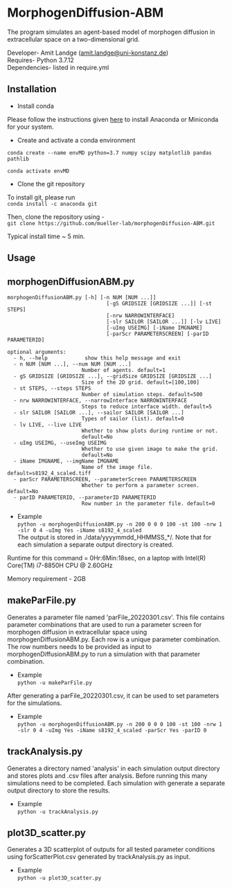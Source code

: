 # MorphogenDiffusion-ABM

The program simulates an agent-based model of morphogen diffusion in extracellular space on a two-dimensional grid.

Developer- Amit Landge (amit.landge@uni-konstanz.de)  
Requires- Python 3.7.12  
Dependencies- listed in require.yml  

## Installation
 - Install conda

 Please follow the instructions given [here](https://docs.conda.io/projects/conda/en/latest/user-guide/install/index.html) to install Anaconda or Miniconda for your system.  

 - Create and activate a conda environment

 ```conda create --name envMD python=3.7 numpy scipy matplotlib pandas pathlib```

 ```conda activate envMD```

 - Clone the git repository  

To install git, please run  
 ```conda install -c anaconda git```  

 Then, clone the repository using -  
 ```git clone https://github.com/mueller-lab/morphogenDiffusion-ABM.git```

Typical install time ~ 5 min. 

## Usage

## morphogenDiffusionABM.py
```
morphogenDiffusionABM.py [-h] [-n NUM [NUM ...]]
                                [-gS GRIDSIZE [GRIDSIZE ...]] [-st STEPS]
                                [-nrw NARROWINTERFACE]
                                [-slr SAILOR [SAILOR ...]] [-lv LIVE]
                                [-uImg USEIMG] [-iName IMGNAME]
                                [-parScr PARAMETERSCREEN] [-parID PARAMETERID]
```
```
optional arguments:
  - h, --help            show this help message and exit
  - n NUM [NUM ...], --num NUM [NUM ...]
                        Number of agents. default=1
  - gS GRIDSIZE [GRIDSIZE ...], --gridSize GRIDSIZE [GRIDSIZE ...]
                        Size of the 2D grid. default=[100,100]
  - st STEPS, --steps STEPS
                        Number of simulation steps. default=500
  - nrw NARROWINTERFACE, --narrowInterface NARROWINTERFACE
                        Steps to reduce interface width. default=5
  - slr SAILOR [SAILOR ...], --sailor SAILOR [SAILOR ...]
                        Types of sailor (list). default=0
  - lv LIVE, --live LIVE
                        Whether to show plots during runtime or not.
                        default=No
  - uImg USEIMG, --useImg USEIMG
                        Whether to use given image to make the grid.
                        default=No
  - iName IMGNAME, --imgName IMGNAME
                        Name of the image file. default=s8192_4_scaled.tiff
  - parScr PARAMETERSCREEN, --parameterScreen PARAMETERSCREEN
                        Whether to perform a parameter screen. default=No
  - parID PARAMETERID, --parameterID PARAMETERID
                        Row number in the parameter file. default=0
```

- Example  
```python -u morphogenDiffusionABM.py -n 200 0 0 0 100 -st 100 -nrw 1 -slr 0 4 -uImg Yes -iName s8192_4_scaled```  
The output is stored in ./data/yyyymmdd_HHMMSS_*/. Note that for each simulation a separate output directory is created.

Runtime for this command = 0Hr:6Min:18sec, on a laptop with Intel(R) Core(TM) i7-8850H CPU @ 2.60GHz

Memory requirement - 2GB

## makeParFile.py
Generates a parameter file named 'parFile_20220301.csv'. This file contains parameter combinations that are used to run a parameter
screen for morphogen diffusion in extracellular space using morphogenDiffusionABM.py. Each row is a unique parameter combination. The
row numbers needs to be provided as input to morphogenDiffusionABM.py to run a simulation with that parameter combination.

- Example  
```python -u makeParFile.py```

After generating a parFile_20220301.csv, it can be used to set parameters for the simulations.

- Example  
```python -u morphogenDiffusionABM.py -n 200 0 0 0 100 -st 100 -nrw 1 -slr 0 4 -uImg Yes -iName s8192_4_scaled -parScr Yes -parID 0```


## trackAnalysis.py
Generates a directory named 'analysis' in each simulation output directory and stores plots and .csv files after analysis. Before running this
many simulations need to be completed. Each simulation with generate a separate output directory to store the results.

- Example  
```python -u trackAnalysis.py```

## plot3D_scatter.py
Generates a 3D scatterplot of outputs for all tested parameter conditions using forScatterPlot.csv generated by trackAnalysis.py as input.

- Example  
```python -u plot3D_scatter.py```

